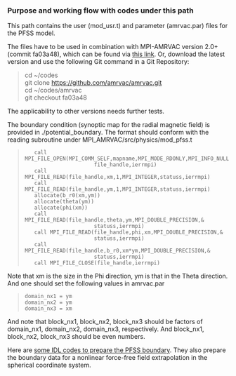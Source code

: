 ### Purpose and working flow with codes under this path

This path contains the user (mod_usr.t) and parameter (amrvac.par) files for the PFSS model.

The files have to be used in combination with MPI-AMRVAC version 2.0+ (commit fa03a48), which can be found via [this link](https://github.com/amrvac/amrvac/commit/fa03a48cfb53cee18b4f5db0c1ab1f28e122a6c3).  Or, download the latest version and use the following Git command in a Git Repository:
> cd ~/codes    
> git clone https://github.com/amrvac/amrvac.git    
> cd ~/codes/amrvac    
> git checkout fa03a48   

The applicability to other versions needs further tests.

The boundary condition (synoptic map for the radial magnetic field) is provided in ./potential_boundary. The format should conform with the reading subroutine under MPI_AMRVAC/src/physics/mod_pfss.t
>        call MPI_FILE_OPEN(MPI_COMM_SELF,mapname,MPI_MODE_RDONLY,MPI_INFO_NULL,&
>                           file_handle,ierrmpi)
>        call MPI_FILE_READ(file_handle,xm,1,MPI_INTEGER,statuss,ierrmpi)
>        call MPI_FILE_READ(file_handle,ym,1,MPI_INTEGER,statuss,ierrmpi)
>        allocate(b_r0(xm,ym))
>        allocate(theta(ym))
>        allocate(phi(xm))
>        call MPI_FILE_READ(file_handle,theta,ym,MPI_DOUBLE_PRECISION,&
>                           statuss,ierrmpi)
>        call MPI_FILE_READ(file_handle,phi,xm,MPI_DOUBLE_PRECISION,&
>                           statuss,ierrmpi)
>        call MPI_FILE_READ(file_handle,b_r0,xm*ym,MPI_DOUBLE_PRECISION,&
>                           statuss,ierrmpi)
>        call MPI_FILE_CLOSE(file_handle,ierrmpi)

Note that xm is the size in the Phi direction, ym is that in the Theta direction. And one should set the following values in amrvac.par
>     domain_nx1 = ym
>     domain_nx2 = ym
>     domain_nx3 = xm
And note that block_nx1, block_nx2, block_nx3 should be factors of domain_nx1, domain_nx2, domain_nx3, respectively. And block_nx1, block_nx2, block_nx3 should be even numbers.

Here are [some IDL codes to prepare the PFSS boundary](https://github.com/njuguoyang/magnetic_modeling_codes/tree/main/example/prepro_sph). They also prepare the boundary data for a nonlinear force-free field extrapolation in the spherical coordinate system.
